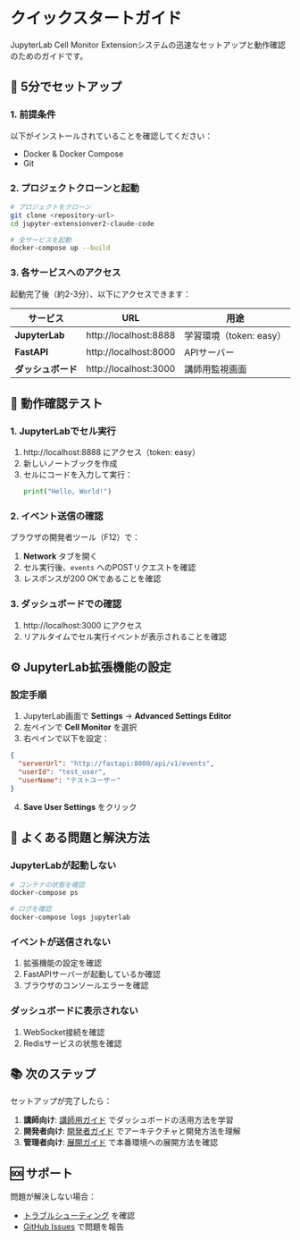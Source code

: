 # クイックスタートガイド

JupyterLab Cell Monitor Extensionシステムの迅速なセットアップと動作確認のためのガイドです。

## 🚀 5分でセットアップ

### 1. 前提条件

以下がインストールされていることを確認してください：
- Docker & Docker Compose
- Git

### 2. プロジェクトクローンと起動

```bash
# プロジェクトをクローン
git clone <repository-url>
cd jupyter-extensionver2-claude-code

# 全サービスを起動
docker-compose up --build
```

### 3. 各サービスへのアクセス

起動完了後（約2-3分）、以下にアクセスできます：

| サービス | URL | 用途 |
|---------|-----|------|
| **JupyterLab** | http://localhost:8888 | 学習環境（token: easy） |
| **FastAPI** | http://localhost:8000 | APIサーバー |
| **ダッシュボード** | http://localhost:3000 | 講師用監視画面 |

## 🧪 動作確認テスト

### 1. JupyterLabでセル実行

1. http://localhost:8888 にアクセス（token: easy）
2. 新しいノートブックを作成
3. セルにコードを入力して実行：
   ```python
   print("Hello, World!")
   ```

### 2. イベント送信の確認

ブラウザの開発者ツール（F12）で：
1. **Network** タブを開く
2. セル実行後、`events` へのPOSTリクエストを確認
3. レスポンスが200 OKであることを確認

### 3. ダッシュボードでの確認

1. http://localhost:3000 にアクセス
2. リアルタイムでセル実行イベントが表示されることを確認

## ⚙️ JupyterLab拡張機能の設定

### 設定手順

1. JupyterLab画面で **Settings** → **Advanced Settings Editor**
2. 左ペインで **Cell Monitor** を選択
3. 右ペインで以下を設定：

```json
{
  "serverUrl": "http://fastapi:8000/api/v1/events",
  "userId": "test_user",
  "userName": "テストユーザー"
}
```

4. **Save User Settings** をクリック

## 🔧 よくある問題と解決方法

### JupyterLabが起動しない
```bash
# コンテナの状態を確認
docker-compose ps

# ログを確認
docker-compose logs jupyterlab
```

### イベントが送信されない
1. 拡張機能の設定を確認
2. FastAPIサーバーが起動しているか確認
3. ブラウザのコンソールエラーを確認

### ダッシュボードに表示されない
1. WebSocket接続を確認
2. Redisサービスの状態を確認

## 📚 次のステップ

セットアップが完了したら：

1. **講師向け**: [講師用ガイド](user-guide/instructors.md) でダッシュボードの活用方法を学習
2. **開発者向け**: [開発者ガイド](developer-guide/) でアーキテクチャと開発方法を理解
3. **管理者向け**: [展開ガイド](deployment/) で本番環境への展開方法を確認

## 🆘 サポート

問題が解決しない場合：
- [トラブルシューティング](reference/troubleshooting.md) を確認
- [GitHub Issues](https://github.com/your-repo/issues) で問題を報告
